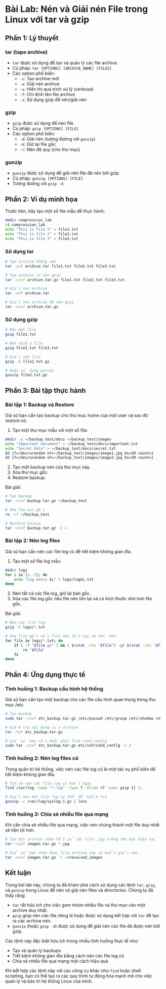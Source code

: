 # Bài Lab: Nén và Giải nén File trong Linux với tar và gzip

## Phần 1: Lý thuyết

### tar (tape archive)
- `tar` được sử dụng để tạo và quản lý các file archive.
- Cú pháp: `tar [OPTIONS] [ARCHIVE_NAME] [FILES]`
- Các option phổ biến:
  - `-c`: Tạo archive mới
  - `-x`: Giải nén archive
  - `-v`: Hiển thị quá trình xử lý (verbose)
  - `-f`: Chỉ định tên file archive
  - `-z`: Sử dụng gzip để nén/giải nén

### gzip
- `gzip` được sử dụng để nén file.
- Cú pháp: `gzip [OPTIONS] [FILE]`
- Các option phổ biến:
  - `-d`: Giải nén (tương đương với `gunzip`)
  - `-k`: Giữ lại file gốc
  - `-r`: Nén đệ quy (cho thư mục)

### gunzip
- `gunzip` được sử dụng để giải nén file đã nén bởi gzip.
- Cú pháp: `gunzip [OPTIONS] [FILE]`
- Tương đương với `gzip -d`

## Phần 2: Ví dụ minh họa

Trước tiên, hãy tạo một số file mẫu để thực hành:

```bash
mkdir compression_lab
cd compression_lab
echo "This is file 1" > file1.txt
echo "This is file 2" > file2.txt
echo "This is file 3" > file3.txt
```

### Sử dụng tar

```bash
# Tạo archive không nén
tar -cvf archive.tar file1.txt file2.txt file3.txt

# Tạo archive có nén gzip
tar -czvf archive.tar.gz file1.txt file2.txt file3.txt

# Giải nén archive
tar -xvf archive.tar

# Giải nén archive đã nén gzip
tar -xzvf archive.tar.gz
```

### Sử dụng gzip

```bash
# Nén một file
gzip file1.txt

# Nén nhiều file
gzip file2.txt file3.txt

# Giải nén file
gzip -d file1.txt.gz

# Hoặc sử dụng gunzip
gunzip file2.txt.gz
```

## Phần 3: Bài tập thực hành

### Bài tập 1: Backup và Restore

Giả sử bạn cần tạo backup cho thư mục home của một user và sau đó restore nó.

1. Tạo một thư mục mẫu với một số file:

```bash
mkdir -p ~/backup_test/docs ~/backup_test/images
echo "Important document" > ~/backup_test/docs/important.txt
echo "Secret data" > ~/backup_test/docs/secret.txt
dd if=/dev/urandom of=~/backup_test/images/image1.jpg bs=1M count=1
dd if=/dev/urandom of=~/backup_test/images/image2.jpg bs=1M count=1
```

2. Tạo một backup nén của thư mục này.
3. Xóa thư mục gốc.
4. Restore backup.

Bài giải:

```bash
# Tạo backup
tar -czvf backup.tar.gz ~/backup_test

# Xóa thư mục gốc
rm -rf ~/backup_test

# Restore backup
tar -xzvf backup.tar.gz -C ~
```

### Bài tập 2: Nén log files

Giả sử bạn cần nén các file log cũ để tiết kiệm không gian đĩa.

1. Tạo một số file log mẫu:

```bash
mkdir logs
for i in {1..5}; do
    echo "Log entry $i" > logs/log$i.txt
done
```

2. Nén tất cả các file log, giữ lại bản gốc.
3. Xóa các file log gốc nếu file nén tồn tại và có kích thước nhỏ hơn file gốc.

Bài giải:

```bash
# Nén các file log
gzip -k logs/*.txt

# Xóa file gốc nếu file nén tồn tại và nhỏ hơn
for file in logs/*.txt; do
    if [ -f "$file.gz" ] && [ $(stat -c%s "$file") -gt $(stat -c%s "$file.gz") ]; then
        rm "$file"
    fi
done
```

## Phần 4: Ứng dụng thực tế

### Tình huống 1: Backup cấu hình hệ thống

Giả sử bạn cần tạo một backup cho các file cấu hình quan trọng trong thư mục /etc.

```bash
# Tạo backup
sudo tar -czvf etc_backup.tar.gz /etc/passwd /etc/group /etc/shadow /etc/ssh/sshd_config

# Kiểm tra nội dung của archive
tar -tvf etc_backup.tar.gz

# Giả sử bạn cần khôi phục file sshd_config
sudo tar -xzvf etc_backup.tar.gz etc/ssh/sshd_config -C /
```

### Tình huống 2: Nén log files cũ

Trong quản trị hệ thống, việc nén các file log cũ là một tác vụ phổ biến để tiết kiệm không gian đĩa.

```bash
# Tìm và nén các file log cũ hơn 7 ngày
find /var/log -name "*.log" -type f -mtime +7 -exec gzip {} \;

# Giải nén một file log cụ thể để kiểm tra
gunzip -c /var/log/syslog.1.gz | less
```

### Tình huống 3: Chia sẻ nhiều file qua mạng

Khi cần chia sẻ nhiều file qua mạng, việc nén chúng thành một file duy nhất sẽ tiện lợi hơn.

```bash
# Tạo một archive chứa tất cả các file .jpg trong thư mục hiện tại
tar -czvf images.tar.gz *.jpg

# Giả sử bạn nhận được file archive này và muốn giải nén
tar -xzvf images.tar.gz -C ~/received_images
```

## Kết luận

Trong bài lab này, chúng ta đã khám phá cách sử dụng các lệnh `tar`, `gzip`, và `gunzip` trong Linux để nén và giải nén files và directories. Chúng ta đã thấy rằng:

- `tar` rất hữu ích cho việc gom nhóm nhiều file và thư mục vào một archive duy nhất.
- `gzip` giúp nén các file riêng lẻ hoặc được sử dụng kết hợp với `tar` để tạo ra các archive nén.
- `gunzip` (hoặc `gzip -d`) được sử dụng để giải nén các file đã được nén bởi gzip.

Các lệnh này đặc biệt hữu ích trong nhiều tình huống thực tế như:
- Tạo và quản lý backups
- Tiết kiệm không gian đĩa bằng cách nén các file log cũ
- Chia sẻ nhiều file qua mạng một cách hiệu quả

Khi kết hợp các lệnh này với các công cụ khác như `find` hoặc shell scripting, bạn có thể tạo ra các quy trình tự động hóa mạnh mẽ cho việc quản lý và bảo trì hệ thống Linux của mình.


